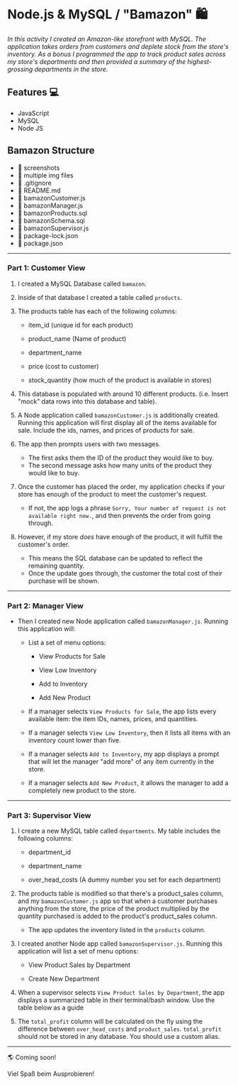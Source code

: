 # Node.js & MySQL / "Bamazon" :shopping:

_In this activity I created an Amazon-like storefront with MySQL. The application takes orders from customers and deplete stock from the store's inventory. As a bonus I programmed the app to track product sales across my store's departments and then provided a summary of the highest-grossing departments in the store._

## Features :computer:
- JavaScript
- MySQL
- Node JS

## Bamazon Structure 

- :file_folder: screenshots
 - :page_facing_up: multiple img files
- :page_facing_up: .gitignore
- :page_facing_up: README.md
- :page_facing_up: bamazonCustomer.js
- :page_facing_up: bamazonManager.js
- :page_facing_up: bamazonProducts.sql
- :page_facing_up: bamazonSchema.sql
- :page_facing_up: bamazonSupervisor.js
- :page_facing_up: package-lock.json
- :page_facing_up: package.json
-----------------------------------------------------------------------------------------------------------------------------

### Part 1: Customer View

1. I created a MySQL Database called `bamazon`.

2. Inside of that database I created a table called `products`.

3. The products table has each of the following columns:

   * item_id (unique id for each product)

   * product_name (Name of product)

   * department_name

   * price (cost to customer)

   * stock_quantity (how much of the product is available in stores)

4. This database is populated with around 10 different products. (i.e. Insert "mock" data rows into this database and table).

5. A Node application called `bamazonCustomer.js` is additionally created. Running this application will first display all of the items available for sale. Include the ids, names, and prices of products for sale.

6. The app then prompts users with two messages.

   * The first asks them the ID of the product they would like to buy.
   * The second message asks how many units of the product they would like to buy.

7. Once the customer has placed the order, my application checks if your store has enough of the product to meet the customer's request.

   * If not, the app logs a phrase `Sorry, Your number of request is not available right now.`, and then prevents the order from going through.

8. However, if my store _does_ have enough of the product, it will fulfill the customer's order.
   * This means the SQL database can be updated to reflect the remaining quantity.
   * Once the update goes through, the customer the total cost of their purchase will be shown.
----------------------------------------------------------------------------------------------------------------------------------

### Part 2: Manager View

* Then I created new Node application called `bamazonManager.js`. Running this application will:

  * List a set of menu options:

    * View Products for Sale
    
    * View Low Inventory
    
    * Add to Inventory
    
    * Add New Product

  * If a manager selects `View Products for Sale`, the app lists every available item: the item IDs, names, prices, and quantities.

  * If a manager selects `View Low Inventory`, then it lists all items with an inventory count lower than five.

  * If a manager selects `Add to Inventory`, my app displays a prompt that will let the manager "add more" of any item currently in the store.

  * If a manager selects `Add New Product`, it allows the manager to add a completely new product to the store.
----------------------------------------------------------------------------------------------------------------------------------

### Part 3: Supervisor View

1. I create a new MySQL table called `departments`. My table includes the following columns:

   * department_id

   * department_name

   * over_head_costs (A dummy number you set for each department)

2. The products table is modified so that there's a product_sales column, and my `bamazonCustomer.js` app so that when a customer purchases anything from the store, the price of the product multiplied by the quantity purchased is added to the product's product_sales column.

   * The app updates the inventory listed in the `products` column.

3. I created another Node app called `bamazonSupervisor.js`. Running this application will list a set of menu options:

   * View Product Sales by Department
   
   * Create New Department

4. When a supervisor selects `View Product Sales by Department`, the app displays a summarized table in their terminal/bash window. Use the table below as a guide

5. The `total_profit` column will be calculated on the fly using the difference between `over_head_costs` and `product_sales`. `total_profit` should not be stored in any database. You should use a custom alias.

----------------------------------------------------------------------------------------------------------------------------------

:earth_americas: Coming soon!

Viel Spaß beim Ausprobieren!
